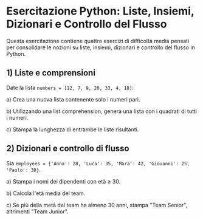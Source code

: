 # Esercitazione Python: Liste, Insiemi, Dizionari e Controllo del Flusso

Questa esercitazione contiene quattro esercizi di difficoltà media pensati per consolidare le nozioni su liste, insiemi, dizionari e controllo del flusso in Python.

## 1) Liste e comprensioni

Date la lista `numbers = [12, 7, 9, 20, 33, 4, 18]`:

a) Crea una nuova lista contenente solo i numeri pari.

b) Utilizzando una list comprehension, genera una lista con i quadrati di tutti i numeri.

c) Stampa la lunghezza di entrambe le liste risultanti.

## 2) Dizionari e controllo di flusso

Sia `employees = {'Anna': 28, 'Luca': 35, 'Mara': 42, 'Giovanni': 25, 'Paolo': 38}`.

a) Stampa i nomi dei dipendenti con età ≥ 30.

b) Calcola l'età media del team.

c) Se più della metà del team ha almeno 30 anni, stampa "Team Senior", altrimenti "Team Junior".
